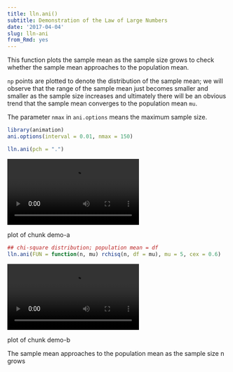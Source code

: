 ```yaml
---
title: lln.ani()
subtitle: Demonstration of the Law of Large Numbers
date: '2017-04-04'
slug: lln-ani
from_Rmd: yes
---
```


This function plots the sample mean as the sample size grows to check whether
the sample mean approaches to the population mean.

`np` points are plotted to denote the distribution of the sample mean;
we will observe that the range of the sample mean just becomes smaller and
smaller as the sample size increases and ultimately there will be an obvious
trend that the sample mean converges to the population mean `mu`.

The parameter `nmax` in `ani.options` means the maximum
sample size.

 

```r
library(animation)
ani.options(interval = 0.01, nmax = 150)

lln.ani(pch = ".")
```

<video controls loop autoplay><source src="https://assets.yihui.name/figures/animation/example/lln-ani/demo-a.mp4?dl=1" /><p>plot of chunk demo-a</p></video>


```r
## chi-square distribution; population mean = df
lln.ani(FUN = function(n, mu) rchisq(n, df = mu), mu = 5, cex = 0.6)
```

<video controls loop autoplay><source src="https://assets.yihui.name/figures/animation/example/lln-ani/demo-b.mp4?dl=1" /><p>plot of chunk demo-b</p></video>

The sample mean approaches to the population mean as the sample size n grows
